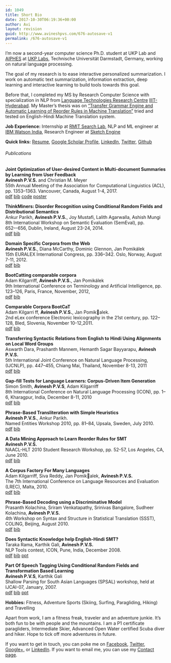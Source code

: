 ```yaml
---
id: 1049
title: Short Bio
date: 2017-10-30T06:19:36+00:00
author: Avi
layout: revision
guid: http://www.avineshpvs.com/676-autosave-v1
permalink: /676-autosave-v1
---
```

I&#8217;m now a second-year computer science Ph.D. student at UKP Lab and [AIPHES](https://www.aiphes.tu-darmstadt.de/de/aiphes/) at [UKP Labs](https://www.ukp.tu-darmstadt.de/), Technische Universität Darmstadt, Germany, working on natural language processing.

The goal of my research is to ease interactive personalized summarization. I work on automatic text summarization, information extraction, deep learning and interactive learning to build tools towards this goal.

Before that, I completed my MS by Research Computer Science with specialization in NLP from [Language Technologies Research Centre](http://ltrc.iiit.ac.in "Language Technologies Research Centre") [IIIT-Hyderabad](http://iiit.ac.in/ "IIIT Hyderabad"). My Master&#8217;s thesis was on  [&#8220;Transfer Grammar Engine and Automatic Learning of Reorder Rules in Machine Translation&#8221;](http://tinyurl.com/qzjkf9l) tried and tested on English-Hindi Machine Translation system. 

**Job Experience:** Internship at [RMIT Search Lab](), NLP and ML engineer at [IBM Watson India](https://www.ibm.com/watson/health/oncology-and-genomics/oncology/), Research Engineer at [Sketch Engine](http://sketchengine.co.uk/)

**Quick links:** [Resume](http://www.avineshpvs.com/wp-content/uploads/2017/10/Avinesh_PVS_CV.pdf), [Google Scholar Profile](https://scholar.google.com.au/citations?user=F4u28JcAAAAJ&hl=en), [LinkedIn](https://www.linkedin.com/in/avinesh-pvs-15749a7/), [Twitter](https://twitter.com/avineshpvs), [Github](https://github.com/avineshpvs)

###### Publications</h2> 

**Joint Optimization of User-desired Content in Multi-document Summaries by Learning from User Feedback**  
**Avinesh P.V.S.** and Christian M. Meyer  
55th Annual Meeting of the Association for Computational Linguistics (ACL), pp. 1353&#8211;1363. Vancouver, Canada, August 1-4, 2017.  
[<span class="publication">pdf</span>](http://www.avineshpvs.com/wp-content/uploads/2015/02/P17-1124.pdf) [<span class="bibtex">bib</span>](http://www.avineshpvs.com/wp-content/uploads/2015/02/pvs_acl17.bib) [<span class="code">code</span>](https://github.com/UKPLab/acl2017-interactive_summarizer) [<span class="poster">poster</span>](http://www.aclweb.org/anthology/attachments/P/P17/P17-1124.Poster.pdf)

**ThinkMiners: Disorder Recognition using Conditional Random Fields and Distributional Semantics**  
Ankur Parikh, **Avinesh P.V.S.**, Joy Mustafi, Lalith Agarwalla, Ashish Mungi  
8th International Workshop on Semantic Evaluation (SemEval), pp. 652–-656, Dublin, Ireland, August 23-24, 2014.  
[<span class="publication">pdf</span>](http://www.aclweb.org/anthology/S/S14/S14-2.pdf#page=672) [<span class="bibtex">bib</span>](http://www.avineshpvs.com/wp-content/uploads/2017/10/pvs_semeval14.bib)

**Domain Specific Corpora from the Web**  
**Avinesh P.V.S.**, Diana McCarthy, Dominic Glennon, Jan Pomikálek  
15th EURALEX International Congress, pp. 336&#8211;342. Oslo, Norway, August 7-11, 2012.  
[<span class="publication">pdf</span>](http://www.avineshpvs.com/wp-content/uploads/2017/10/pvs_euralex12.pdf) [<span class="bibtex">bib</span>](http://www.avineshpvs.com/wp-content/uploads/2017/10/pvs_euralex12.bib)

**BootCatting comparable corpora**  
Adam Kilgarriff, **Avinesh P.V.S.**, Jan Pomikálek  
9th International Conference on Terminology and Artificial Intelligence, pp. 123&#8211;126, Paris, France, November, 2012,  
[<span class="publication">pdf</span>](http://www.avineshpvs.com/wp-content/uploads/2017/10/pvs_TIA11.pdf) [<span class="bibtex">bib</span>](http://www.avineshpvs.com/wp-content/uploads/2017/10/pvs_TIA11.bib)

**Comparable Corpora BootCaT**  
Adam Kilgarri ff, **Avinesh P.V.S.**, Jan Pomikalek.  
2nd eLex conference Electronic lexicography in the 21st century, pp. 122–128, Bled, Slovenia, November 10-12,2011.  
[<span class="publication">pdf</span>](http://www.avineshpvs.com/wp-content/uploads/2017/10/pvs_eLex11.pdf) [<span class="bibtex">bib</span>](http://www.avineshpvs.com/wp-content/uploads/2017/10/pvs_eLex11.bib)

**Transferring Syntactic Relations from English to Hindi Using Alignments on Local Word Groups**  
Aswarth Dara, Prashanth Mannem, Hemanth Sagar Bayyarapu, **Avinesh P.V.S.**  
5th International Joint Conference on Natural Language Processing, (IJCNLP), pp. 447&#8211;455, Chiang Mai, Thailand, November 8-13, 2011  
[<span class="publication">pdf</span>](http://www.avineshpvs.com/wp-content/uploads/2017/10/pvs_IJCNLP11.pdf) [<span class="bibtex">bib</span>](http://www.avineshpvs.com/wp-content/uploads/2017/10/pvs_IJCNLP11.bib)

**Gap-fill Tests for Language Learners: Corpus-Driven Item Generation**  
Simon Smith, **Avinesh P.V.S**, Adam Kilgarriff  
8th International Conference on Natural Language Processing (ICON), pp. 1–6, Kharagpur, India, December 8-11, 2010  
[<span class="publication">pdf</span>](http://www.avineshpvs.com/wp-content/uploads/2017/10/pvs_ICON10.pdf) [<span class="bibtex">bib</span>](http://www.avineshpvs.com/wp-content/uploads/2017/10/pvs_ICON10.bib)

**Phrase-Based Transliteration with Simple Heuristics**  
**Avinesh P.V.S.**, Ankur Parikh.  
Named Entities Workshop 2010, pp. 81&#8211;84, Upsala, Sweden, July 2010.  
[<span class="publication">pdf</span>](http://www.avineshpvs.com/wp-content/uploads/2017/10/pvs_NEWS10.pdf) [<span class="bibtex">bib</span>](http://www.avineshpvs.com/wp-content/uploads/2017/10/pvs_NEWS10.bib)

**A Data Mining Approach to Learn Reorder Rules for SMT**  
**Avinesh P.V.S.**  
NAACL-HLT 2010 Student Research Workshop, pp. 52-57, Los Angeles, CA, June 2010.  
[<span class="publication">pdf</span>](http://www.avineshpvs.com/wp-content/uploads/2017/10/pvs_NAACL10.pdf) [<span class="bibtex">bib</span>](http://www.avineshpvs.com/wp-content/uploads/2017/10/pvs_NAACL10.bib)

**A Corpus Factory For Many Languages**  
Adam Kilgarriff, Siva Reddy, Jan Pomikalek, **Avinesh P.V.S.**  
The 7th International Conference on Language Resources and Evaluation (LREC), Malta, 2010.  
[<span class="publication">pdf</span>](http://www.avineshpvs.com/wp-content/uploads/2017/10/pvs_LREC10.pdf) [<span class="bibtex">bib</span>](http://www.avineshpvs.com/wp-content/uploads/2017/10/pvs_LREC10.bib)

**Phrase-Based Decoding using a Discriminative Model**  
Prasanth Kolachina, Sriram Venkatapathy, Srinivas Bangalore, Sudheer Kolachina, **Avinesh P.V.S.**  
4th Workshop on Syntax and Structure in Statistical Translation (SSST), COLING, Beijing, August 2010.  
[<span class="publication">pdf</span>](http://www.avineshpvs.com/wp-content/uploads/2017/10/pvs_SSST10.pdf) [<span class="bibtex">bib</span>](http://www.avineshpvs.com/wp-content/uploads/2017/10/pvs_SSST10.bib)

**Does Syntactic Knowledge help English-Hindi SMT?**  
Taraka Rama, Karthik Gali, **Avinesh P.V.S.**  
NLP Tools contest, ICON, Pune, India, December 2008.  
[<span class="publication">pdf</span>](http://www.avineshpvs.com/wp-content/uploads/2017/10/pvs_ICON08.pdf) [<span class="bibtex">bib</span>](http://www.avineshpvs.com/wp-content/uploads/2017/10/pvs_ICON08.bib) [<span class="ppt">ppt</span>](http://www.avineshpvs.com/wp-content/uploads/2017/10/pvs_ICON08.ppt)

**Part Of Speech Tagging Using Conditional Random Fields and Transformation Based Learning**  
**Avinesh P.V.S**, Karthik Gali  
Shallow Parsing for South Asian Languages (SPSAL) workshop, held at IJCAI-07, January, 2007.  
[<span class="publication">pdf</span>](http://www.avineshpvs.com/wp-content/uploads/2017/10/pvs_SPSAL07.pdf) [<span class="bibtex">bib</span>](http://www.avineshpvs.com/wp-content/uploads/2017/10/pvs_SPSAL07.bib) [<span class="ppt">ppt</span>](http://slideplayer.com/slide/4310527/)

**Hobbies:** Fitness, Adventure Sports (Skiing, Surfing, Paragliding, Hiking) and Travelling

Apart from work, I am a fitness freak, traveler and an adventure junkie. It&#8217;s both fun to be with people and the mountains. I am a P1 certificate paragliders, Intermediate Skier, Advanced Open Water certified Scuba diver and hiker. Hope to tick off more adventures in future.

If you want to get in touch, you can poke me on [Facebook](http://www.facebook.com/avinesh.pvs "Avinesh PVS Facebook"), [Twitter](https://twitter.com/avineshpvs "Catch me on Twitter"), [Google+](https://plus.google.com/116205245131037308347 "Google plus!!"), or [LinkedIn](http://www.linkedin.com/pub/avinesh-pvs/7/49a/157 "LinkedIn"). If you want to email me, you can use my [Contact page](http://www.avineshpvs.com/contact "Contact").